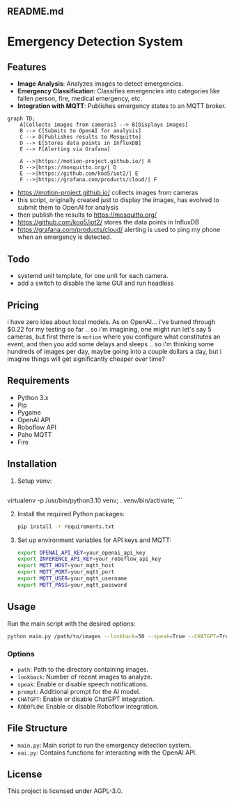 ## README.md

# Emergency Detection System

## Features

- **Image Analysis**: Analyzes images to detect emergencies.
- **Emergency Classification**: Classifies emergencies into categories like fallen person, fire, medical emergency, etc.
- **Integration with MQTT**: Publishes emergency states to an MQTT broker.


```mermaid
graph TD;
    A[Collects images from cameras] --> B[Displays images]
    B --> C[Submits to OpenAI for analysis]
    C --> D[Publishes results to Mosquitto]
    D --> E[Stores data points in InfluxDB]
    E --> F[Alerting via Grafana]
    
    A -->|https://motion-project.github.io/| A
    D -->|https://mosquitto.org/| D
    E -->|https://github.com/koo5/iot2/| E
    F -->|https://grafana.com/products/cloud/| F
```

* https://motion-project.github.io/ collects images from cameras
* this script, originally created just to display the images, has evolved to submit them to OpenAI for analysis 
* then publish the results to https://mosquitto.org/
* https://github.com/koo5/iot2/ stores the data points in InfluxDB
* https://grafana.com/products/cloud/ alerting is used to ping my phone when an emergency is detected.

## Todo
* systemd unit template, for one unit for each camera.
* add a switch to disable the lame GUI and run headless

## Pricing
i have zero idea about local models. As on OpenAI... i've burned through $0.22 for my testing so far .. so i'm imagining, one might run let's say 5 cameras, but first there is `motion` where you configure what constitutes an event, and then you add some delays and sleeps .. so i'm thinking some hundreds of images per day, maybe going into a couple dollars a day, but i imagine things will get significantly cheaper over time?

## Requirements

- Python 3.x
- Pip
- Pygame
- OpenAI API
- Roboflow API
- Paho MQTT
- Fire

## Installation

1. Setup venv:
    ```sh
 virtualenv -p /usr/bin/python3.10 venv; . venv/bin/activate;
    ```

2. Install the required Python packages:
    ```sh
    pip install -r requirements.txt
    ```

3. Set up environment variables for API keys and MQTT:
    ```sh
    export OPENAI_API_KEY=your_openai_api_key
    export INFERENCE_API_KEY=your_roboflow_api_key
    export MQTT_HOST=your_mqtt_host
    export MQTT_PORT=your_mqtt_port
    export MQTT_USER=your_mqtt_username
    export MQTT_PASS=your_mqtt_password
    ```

## Usage

Run the main script with the desired options:
```sh
python main.py /path/to/images --lookback=50 --speak=True --CHATGPT=True
```

### Options

- `path`: Path to the directory containing images.
- `lookback`: Number of recent images to analyze.
- `speak`: Enable or disable speech notifications.
- `prompt`: Additional prompt for the AI model.
- `CHATGPT`: Enable or disable ChatGPT integration.
- `ROBOFLOW`: Enable or disable Roboflow integration.


## File Structure

- `main.py`: Main script to run the emergency detection system.
- `oai.py`: Contains functions for interacting with the OpenAI API.


## License

This project is licensed under AGPL-3.0.
